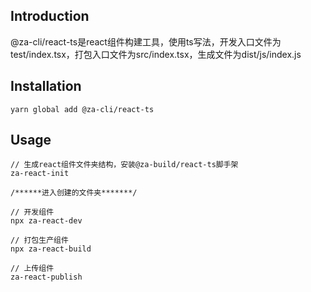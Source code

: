 ## Introduction
@za-cli/react-ts是react组件构建工具，使用ts写法，开发入口文件为test/index.tsx，打包入口文件为src/index.tsx，生成文件为dist/js/index.js

## Installation
```
yarn global add @za-cli/react-ts
```

## Usage
```
// 生成react组件文件夹结构，安装@za-build/react-ts脚手架
za-react-init

/******进入创建的文件夹*******/

// 开发组件
npx za-react-dev

// 打包生产组件
npx za-react-build

// 上传组件
za-react-publish
```
